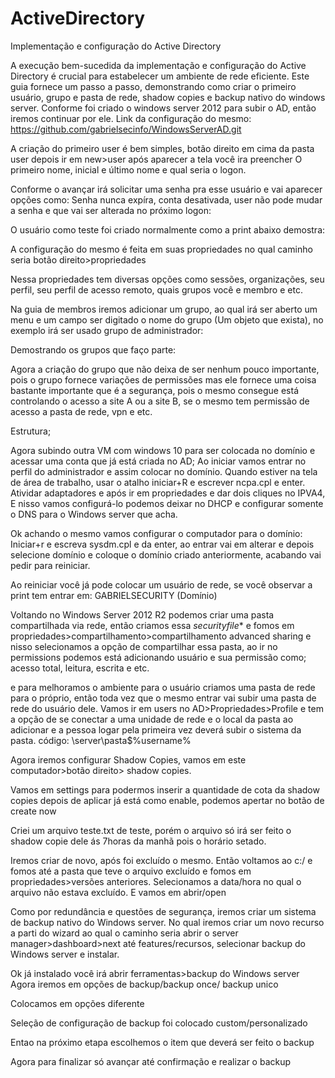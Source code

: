 # ActiveDirectory
Implementação e configuração do Active Directory

  A execução bem-sucedida da implementação e configuração do Active Directory é crucial para estabelecer um ambiente de rede eficiente. Este guia fornece um passo a passo, demonstrando como criar o primeiro usuário, grupo e pasta de rede, shadow copies e backup nativo do windows server.
  Conforme foi criado o windows server 2012 para subir o AD, então iremos continuar por ele. Link da configuração do mesmo: https://github.com/gabrielsecinfo/WindowsServerAD.git

  A criação do primeiro user é bem simples, botão direito em cima da pasta user depois ir em new>user após aparecer a tela você ira preencher 
  O primeiro nome, inicial e último nome e qual seria o logon. 




  Conforme o avançar irá solicitar uma senha pra esse usuário e vai aparecer opções como:
   Senha nunca expíra, conta desativada, user não pode mudar a senha e que vai ser alterada no próximo logon:




   O usuário como teste foi criado normalmente como a print abaixo demostra:



   A configuração do mesmo é feita em suas propriedades no qual caminho seria botão direito>propriedades



   Nessa propriedades tem diversas opções como  sessões, organizações, seu perfil, seu perfil de acesso remoto,  quais grupos você e membro e etc.



   Na guia de membros iremos adicionar um grupo, ao qual irá ser aberto um menu e um campo ser digitado o nome do grupo (Um objeto que exista), no exemplo irá ser usado grupo de administrador:



   Demostrando os grupos que faço parte:




Agora a criação do grupo que não deixa de ser nenhum pouco importante, pois o grupo fornece variações de permissões mas ele fornece uma coisa bastante importante que é a segurança, pois o mesmo consegue está controlando o acesso
a site A ou a site B, se o mesmo tem permissão de acesso a pasta de rede, vpn e etc.





Estrutura;





Agora subindo outra VM com windows 10 para ser colocada no domínio e acessar uma conta que já está criada no AD;
Ao iniciar vamos entrar no perfil do administrador e assim colocar no domínio. Quando estiver na tela de área de trabalho, usar o atalho iniciar+R e escrever ncpa.cpl e enter.
Atividar adaptadores e após ir em propriedades e dar dois cliques no IPVA4,
E nisso vamos configurá-lo podemos deixar no DHCP e configurar somente o DNS para o Windows server que acha.









Ok achando o mesmo vamos configurar o computador para o domínio:
Iniciar+r e escreva sysdm.cpl e da enter, ao entrar vai em alterar e depois selecione domínio e coloque o domínio criado anteriormente, acabando vai pedir para reiniciar.



Ao reiniciar você já pode colocar um usuário de rede, se você observar a print tem entrar em: GABRIELSECURITY (Domínio)



Voltando no Windows Server 2012 R2 podemos criar uma pasta compartilhada via rede, então criamos essa *securityfile** e fomos em propriedades>compartilhamento>compartilhamento advanced sharing e nisso selecionamos a opção de compartilhar essa pasta, ao ir no permissions podemos está adicionando usuário e sua permissão como; acesso total, leitura, escrita e etc.


e para melhoramos o ambiente para o usuário criamos uma pasta de rede para o próprio, então toda vez que o mesmo entrar vai subir uma pasta de rede do usuário dele. Vamos ir em users no AD>Propriedades>Profile e tem a opção de se conectar a uma unidade de rede e o local da pasta ao adicionar e a pessoa logar pela primeira vez deverá subir o sistema da pasta.
código: \\server\pasta$\%username%



Agora iremos configurar Shadow Copies, vamos em este computador>botão direito> shadow copies.




Vamos em settings para podermos inserir a quantidade de cota da shadow copies depois de aplicar já está como enable, podemos apertar no botão de create now




Criei um arquivo teste.txt de teste, porém o arquivo só irá ser feito o shadow copie dele ás 7horas da manhã pois o horário setado.



   
Iremos criar de novo, após foi excluído o mesmo.
Então voltamos ao c:/ e fomos até a pasta que teve o arquivo excluído e fomos em propriedades>versões anteriores. Selecionamos a data/hora no qual o arquivo não estava excluído. 
E vamos em abrir/open




   Como por redundância e questões de segurança, iremos criar um sistema de backup nativo do Windows server.
   No qual iremos criar um novo recurso a parti do wizard ao qual o caminho seria abrir o server manager>dashboard>next até features/recursos, selecionar backup do Windows server e instalar. 

   
  Ok já instalado você irá abrir ferramentas>backup do Windows server
  Agora iremos em opções de backup/backup once/ backup unico

  Colocamos em opções diferente



  Seleção de configuração de backup foi colocado custom/personalizado 


  Entao na próximo etapa escolhemos o item que deverá ser feito o backup



  Agora para finalizar só avançar até confirmação e realizar o backup

  
